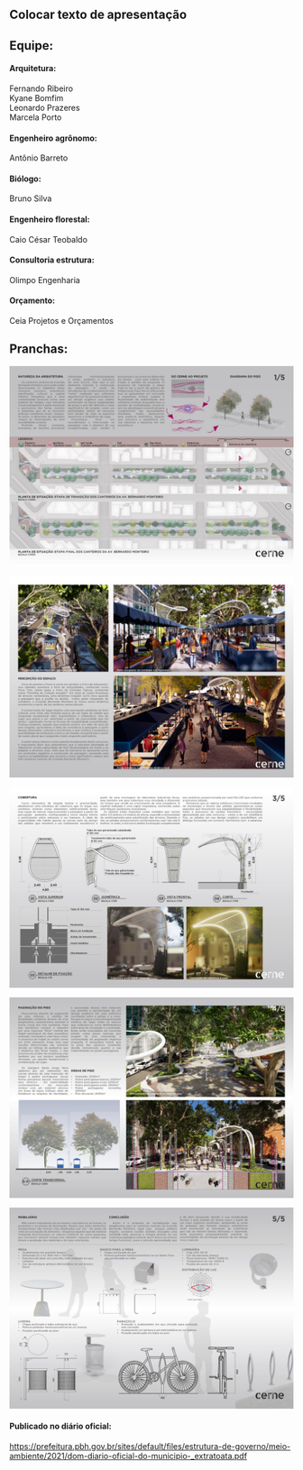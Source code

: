 ## Colocar texto de apresentação

## Equipe:

#### Arquitetura:

Fernando Ribeiro <br/> Kyane Bomfim <br/> Leonardo Prazeres <br/> Marcela Porto

#### Engenheiro agrônomo:
Antônio Barreto

#### Biólogo: 
Bruno Silva 

#### Engenheiro florestal: 
Caio César Teobaldo

#### Consultoria estrutura:
Olimpo Engenharia

#### Orçamento:
Ceia Projetos e Orçamentos


## Pranchas:
![Prancha 1](./figs/prancha01.jpeg)


![Prancha 2](./figs/prancha02.jpeg)


![Prancha 3](./figs/prancha03.jpeg)


![Prancha 4](./figs/prancha04.jpeg)


![Prancha 5](./figs/prancha05.jpeg)

#### Publicado no diário oficial:
[https://prefeitura.pbh.gov.br/sites/default/files/estrutura-de-governo/meio-ambiente/2021/dom-diario-oficial-do-municipio-_extratoata.pdf
](https://prefeitura.pbh.gov.br/sites/default/files/estrutura-de-governo/meio-ambiente/2021/dom-diario-oficial-do-municipio-_extratoata.pdf
)

